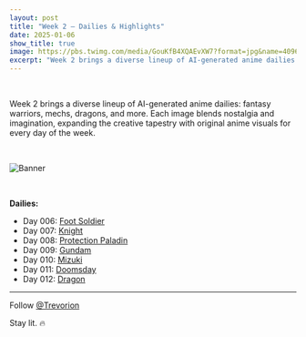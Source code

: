 ```yaml
---
layout: post
title: "Week 2 – Dailies & Highlights"
date: 2025-01-06
show_title: true
image: https://pbs.twimg.com/media/GouKfB4XQAEvXW7?format=jpg&name=4096x4096
excerpt: "Week 2 brings a diverse lineup of AI-generated anime dailies: fantasy warriors, mechs, dragons, and more. Each image blends nostalgia and imagination, expanding the creative tapestry with original anime visuals for every day of the week."
---
```


<div style="max-width: 640px; height: auto;">
  <br/>
  <p>Week 2 brings a diverse lineup of AI-generated anime dailies: fantasy warriors, mechs, dragons, and more. Each image blends nostalgia and imagination, expanding the creative tapestry with original anime visuals for every day of the week.</p>
  <br/>
  <p><img src="https://pbs.twimg.com/media/GouKfB4XQAEvXW7?format=jpg&name=4096x4096" alt="Banner" /></p>
  <br/>
</div>

**Dailies:**
- Day 006: [Foot Soldier](https://x.com/Trevorion/status/1877587239292571785)
- Day 007: [Knight](https://x.com/Trevorion/status/1877588542630608907)
- Day 008: [Protection Paladin](https://x.com/Trevorion/status/1877591683329589263)
- Day 009: [Gundam](https://x.com/Trevorion/status/1877596003513110754)
- Day 010: [Mizuki](https://x.com/Trevorion/status/1877602389793878047)
- Day 011: [Doomsday](https://x.com/Trevorion/status/1877918413965635904)
- Day 012: [Dragon](https://x.com/Trevorion/status/1878380963408793787)

---
Follow [@Trevorion](https://x.com/Trevorion)

Stay lit. 🔥
